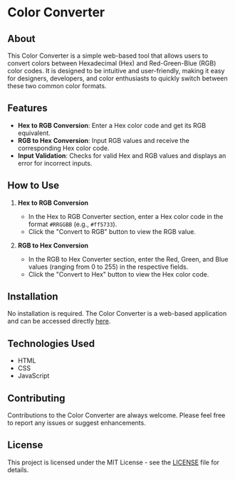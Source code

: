 # Color Converter

## About
This Color Converter is a simple web-based tool that allows users to convert colors between Hexadecimal (Hex) and Red-Green-Blue (RGB) color codes. It is designed to be intuitive and user-friendly, making it easy for designers, developers, and color enthusiasts to quickly switch between these two common color formats.

## Features
- **Hex to RGB Conversion**: Enter a Hex color code and get its RGB equivalent.
- **RGB to Hex Conversion**: Input RGB values and receive the corresponding Hex color code.
- **Input Validation**: Checks for valid Hex and RGB values and displays an error for incorrect inputs.

## How to Use
1. **Hex to RGB Conversion**
    - In the Hex to RGB Converter section, enter a Hex color code in the format `#RRGGBB` (e.g., `#ff5733`).
    - Click the "Convert to RGB" button to view the RGB value.

2. **RGB to Hex Conversion**
    - In the RGB to Hex Converter section, enter the Red, Green, and Blue values (ranging from 0 to 255) in the respective fields.
    - Click the "Convert to Hex" button to view the Hex color code.

## Installation
No installation is required. The Color Converter is a web-based application and can be accessed directly [here](URL-to-your-GitHub-Pages).

## Technologies Used
- HTML
- CSS
- JavaScript

## Contributing
Contributions to the Color Converter are always welcome. Please feel free to report any issues or suggest enhancements.

## License
This project is licensed under the MIT License - see the [LICENSE](LICENSE) file for details.
